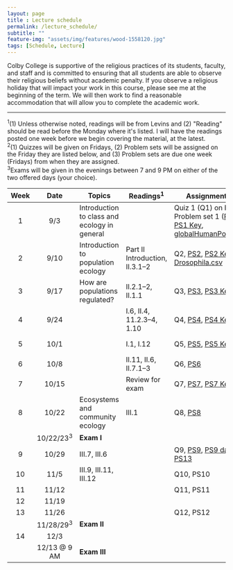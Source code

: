 ```yaml
--- 
layout: page
title : Lecture schedule 
permalink: /lecture_schedule/
subtitle: "" 
feature-img: "assets/img/features/wood-1558120.jpg"
tags: [Schedule, Lecture]
---
```


Colby College is supportive of the religious practices of its students, faculty, and staff and is committed to ensuring that all students are able to observe their religious beliefs without academic penalty.  If you observe a religious holiday that will impact your work in this course, please see me at the beginning of the term.  We will then work to find a reasonable accommodation that will allow you to complete the academic work.

---

<sup>1</sup>(1) Unless otherwise noted, readings will be from Levins and (2) "Reading" should be read before the Monday where it's listed. I will have the readings posted one week before we begin covering the material, at the latest.  
<sup>2</sup>(1) Quizzes will be given on Fridays, (2) Problem sets will be assigned on the Friday they are listed below, and (3) Problem sets are due one week (Fridays) from when they are assigned.  
<sup>3</sup>Exams will be given in the evenings between 7 and 9 PM on either of the two offered days (your choice).

Week | Date  | Topics | Readings<sup>1</sup> | Assignments<sup>2</sup>| Lecture material |
:---:|:-----:|--------|---------|---------|-------------|
1    | 9/3   | Introduction to class and ecology in general | | Quiz 1 (Q1) on Fri., Problem set 1 ([PS1](https://drive.google.com/open?id=1wO9kN-QS_zfEJRi3iizLW2nQsQpgtXC3NTPZG3mxQM8), [PS1 Key](https://docs.google.com/document/d/1fjSWZS2fHWcf2Wyvu4nRneD-VZMawLczDnE4Um9X5E8/edit?usp=sharing), [globalHumanPop.csv](https://drive.google.com/open?id=1Wv-YBGtYrQ71c37JlxMh8ThTiZ9Y-171)) | [IntroLec](https://drive.google.com/open?id=1pApFDtMNTXzmT27EkLN2nmTKwJ-g05WQ) ([IntroLec pdf](https://drive.google.com/open?id=1s294Wmjbu7-7-yecpZcFGm95hBzTyzBH)), [EcoPinciplesLec html](https://drive.google.com/open?id=1d1-6pTMMFXXlRVuEku4hY25xTSisoeqp), [EcoPinciplesLec pdf](https://drive.google.com/open?id=1jW5BMStRDqRFEcampdCqtfG8NHpm1Lwf) |
2    | 9/10  | Introduction to population ecology | Part II Introduction, II.3.1–2 | Q2, [PS2](https://docs.google.com/document/d/1JZhmL9-LlL-NN_7cBpHGCjSl62PBGPhqf3TlhcwGnF4/edit?usp=sharing), [PS2 Key](https://drive.google.com/open?id=1ZszU7RAHls3QMhbppFDNROhmPIiuJZJvgvv0aGug5oY), [Drosophila.csv](https://drive.google.com/file/d/1Y3gDCgiBpWU-nf14WIeewu9YZcYmBX0K/view?usp=sharing) | [IsleRoyaleData](https://drive.google.com/open?id=1-Vs7pOqCwv24oIdc2bBEqkQatIce99QW), [ObsPopPatternsLec](https://drive.google.com/open?id=1Mz-0mq0AHTTI9SAGwWVoJ29wfyT8TMeewDfxS2-_DR4), [RCheatSheet](https://drive.google.com/open?id=1fWo-G56stePpaiTUi5yKUieQUtKN_sF3lRWtv2WaEYY), [R help for PS1](https://drive.google.com/open?id=1oZOYfWesIU9eE0tgdKJji5cG21ynNih_), [RIntroLec](https://drive.google.com/open?id=1U0v-k2E--2vzPXCCozrt9xskpf7BXrnaRQajCFviNZA) |
3    | 9/17  | How are populations regulated? | II.2.1–2, II.1.1 | Q3, [PS3](https://drive.google.com/open?id=1PS96alDguxZyyng1VROAtjlf0iHJcLLUD71WjZ7lJGw), [PS3 Key](https://drive.google.com/open?id=1doPMCr1GCvEtY-FGA3_0EDxMUAwCv_eH3rQXiB2h5yI) | [DenIndLec](https://drive.google.com/open?id=1euJ4XCb0JZb1onAymp4mj86T0oBjNWjii61nKUfd8TA), [DensDepLec](https://docs.google.com/presentation/d/1yMfMcAM0dz99Pp5k2hrYJsCxlJhDlnG7mMuDzPZqY6c/edit?usp=sharing)|
4    | 9/24  | | I.6, II.4, 11.2.3–4, 1.10 | Q4, [PS4](https://drive.google.com/open?id=18FEmE3Ek5vfct29Ff7oEKegKe-9HzKfMzr5HI3AO6iY), [PS4 Key](https://drive.google.com/open?id=15SnSSo-Q-yI0jX-GpOikhDuYhdxhMeD14gHbTd94mJQ) | [StructuredPopsLec](https://drive.google.com/open?id=1DFTmp7uNCuMgE-SZiw_qwPMljrH4PUB5RmzHahBOiXg), [Space&StochasLec](https://drive.google.com/open?id=1GQ9sF-JPjHKauyUfss2DlhpaqN8o3UftkYHj1odtJAE) [LifeHistLec](https://drive.google.com/open?id=1VV-d7dOwzD3IaDARPTRNJDP6VnBr9zgz4VtGSiR6tfU)|
5    | 10/1  | | I.1, I.12| Q5, [PS5](https://drive.google.com/open?id=1ZCFc769NRIr2AcODB3YHdekwoE-Q_0txEZKVrmgc8XU), [PS5 Key](https://drive.google.com/open?id=1Ti6Ms3dlhJzBE9RNu5b6-fxnp53LVFtBVJTxrQw0d3I) | [NichesLec](https://drive.google.com/open?id=1DAfFPTsyPavZTAiw43U4sHEomd3ATOgvCtgGFTrlbp8), [GeoDistLec](https://drive.google.com/open?id=1zHEiFQZ2x1nG1VCFrOQsrtt-FWWR9LBAQFAzQ3qXf8Q), [Neutralism&PhasePlanesLec](https://drive.google.com/open?id=1OJsvlYL__ou4zQ1jYIpQnIEXEX-PnUpk)|
6    | 10/8  | | II.11, II.6, II.7.1–3| Q6, [PS6](NoPSet6.html) | [MutualismLec](https://drive.google.com/open?id=1go0qrBAUxh311oKOPM8rGKgT4O_oiUW0flhbLPhgFxc), [CompetitionLec](https://drive.google.com/open?id=1P_-_UEh3juuqA3-t6bY_MrMt7r2DH3UY-NsxGB-dQSo) |
7    | 10/15 | | Review for exam | Q7, [PS7](https://drive.google.com/open?id=18KP-SbdzoLiYJxz65KuZgoXs5h5e_TF2NnuxN49jgw4), [PS7 Key](https://drive.google.com/open?id=1X_3nHuhjY4EN-fEgs68H5TiBj0VFs47-zJ_pPceSCs8) | [EnemyVictimLec](https://drive.google.com/open?id=1zMQA0JY2aYPwve5vAOreWIExRyhQ9cKzjiJmQ9_N_nQ) |
8    | 10/22 | Ecosystems and community ecology | III.1  | Q8, [PS8](https://drive.google.com/open?id=1b42MPPyE9pLyQ34Dl7mA4fqFHx7YNQqESHQuWGlzQGE) | [IntroEcosys&Comms](https://drive.google.com/open?id=1dIjnLdP9WF-4cleJY7QFJfYG6ZUjZik5CzNq2NbjeW8), [Bio&CommDivLec](https://drive.google.com/open?id=1jU63m_HAfLZvDJ2Zvwun-Tqv4lTeYsAbyqP8KFoqSng)  |
&nbsp; | 10/22/23<sup>3</sup> | **Exam I** | | | |
9    | 10/29 | III.7, III.6 | | Q9, [PS9](https://drive.google.com/open?id=1kL7QEtWAkMqBhhVdMBRolQhtvUgYIAQipHKYD1rjP6k), [PS9 data](https://drive.google.com/open?id=1V8Aoee-3ralescwjSuUP4lbeKL6B4gKo), [PS13](https://drive.google.com/open?id=1GQFPERSJDjrD_8_-OvVXyiiRYXU7-GEeTDLV2FZHaBU) | [StrucDive&Webs](https://drive.google.com/open?id=1KEVBEKncd_UqQ4wA-RF1k4qgJ0iwOcVRNxVXBSFGE4U) |
10   | 11/5  | III.9, III.11, III.12| | Q10, PS10 | |
11   | 11/12 | | | Q11, PS11 | |
12   | 11/19 | | | | |
13   | 11/26 | | | Q12, PS12 | |
&nbsp; | 11/28/29<sup>3</sup> | **Exam II** | | | |
14   | 12/3  | | | | |
&nbsp; | 12/13 @ 9 AM | **Exam III** | | | |

<!---
1  | 9/5   | W | | | | | |
2  | 9/7   | F | | | | | |
3  | 9/10  | M | | | | | |
4  | 9/12  | W | | | | | |
5  | 9/14  | F | | | | | |
6  | 9/17  | M | | | | | |
7  | 9/19  | W | | | | | |
8  | 9/21  | F | | | | | |
9  | 9/24  | M | | | | | |
10 | 9/26  | W | | | | | |
11 | 9/28  | F | | | | | |
12 | 10/1  | M | | | | | |
13 | 10/3  | W | | | | | |
14 | 10/5  | F | | | | | |
15 | 10/8  | M | | | | | |
16 | 10/10 | W | | | | | |
17 | 10/12 | F | | | | | |
   | 10/15 | M | | Fall recess (no class) | No reading | | |
18 | 10/17 | W | | | | | |
19 | 10/19 | F | | | | | |
20 | 10/22 | M | | | | | |
21 | 10/24 | W | | | | | |
22 | 10/26 | F | | | | | |
23 | 10/29 | M | | | | | |
24 | 10/31 | W | | | | | |
25 | 11/2  | F | | | | | |
26 | 11/5  | M | | | | | |
27 | 11/7  | W | | | | | |
28 | 11/9  | F | | | | | |
29 | 11/12 | M | | | | | |
30 | 11/14 | W | | | | | |
31 | 11/16 | F | | | | | |
32 | 11/19 | M | | | | | |
   | 11/21 | W | | Thanksgiving recess (no class) | | | |
   | 11/23 | F | | Thanksgiving recess (no class) | | | |
33 | 11/26 | M | | | | | |
34 | 11/28 | W | | | | | |
35 | 11/30 | F | | | | | |
36 | 12/3  | M | | | | | |
37 | 12/5  | W | | | | | |
38 | 12/7  | F | | | | | |
39 | 12/13 @ 9 AM | R |
--->
